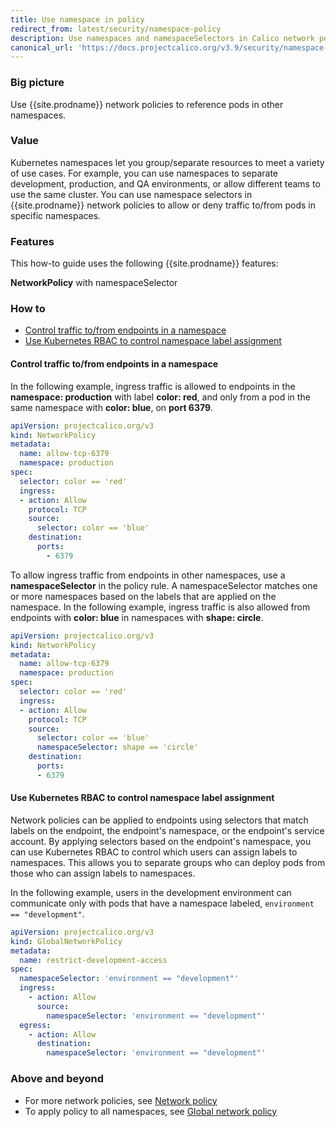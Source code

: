 ```yaml
---
title: Use namespace in policy
redirect_from: latest/security/namespace-policy
description: Use namespaces and namespaceSelectors in Calico network policy to group or separate resources. Use network policies to allow or deny traffic to/from pods belonging to specific namespaces.
canonical_url: 'https://docs.projectcalico.org/v3.9/security/namespace-policy'
---
```


### Big picture

Use {{site.prodname}} network policies to reference pods in other namespaces.

### Value

Kubernetes namespaces let you group/separate resources to meet a variety of use cases. For example, you can use namespaces to separate development, production, and QA environments, or allow different teams to use the same cluster. You can use namespace selectors in {{site.prodname}} network policies to allow or deny traffic to/from pods in specific namespaces.

### Features

This how-to guide uses the following {{site.prodname}} features:

**NetworkPolicy** with namespaceSelector

### How to

- [Control traffic to/from endpoints in a namespace](#control-traffic-tofrom-endpoints-in-a-namespace)
- [Use Kubernetes RBAC to control namespace label assignment](#use-kubernetes-rbac-to-control-namespace-label-assignment)

#### Control traffic to/from endpoints in a namespace

In the following example, ingress traffic is allowed to endpoints in the **namespace: production** with label **color: red**, and only from a pod in the same namespace with **color: blue**, on **port 6379**.

```yaml
apiVersion: projectcalico.org/v3
kind: NetworkPolicy
metadata:
  name: allow-tcp-6379
  namespace: production
spec:
  selector: color == 'red'
  ingress:
  - action: Allow
    protocol: TCP
    source:
      selector: color == 'blue'
    destination:
      ports:
        - 6379
```
To allow ingress traffic from endpoints in other namespaces, use a **namespaceSelector** in the policy rule. A namespaceSelector matches one or more namespaces based on the labels that are applied on the namespace. In the following example, ingress traffic is also allowed from endpoints with **color: blue** in namespaces with **shape: circle**.

```yaml
apiVersion: projectcalico.org/v3
kind: NetworkPolicy
metadata:
  name: allow-tcp-6379
  namespace: production
spec:
  selector: color == 'red'
  ingress:
  - action: Allow
    protocol: TCP
    source:
      selector: color == 'blue'
      namespaceSelector: shape == 'circle'
    destination:
      ports:
      - 6379
```

#### Use Kubernetes RBAC to control namespace label assignment

Network policies can be applied to endpoints using selectors that match labels on the endpoint, the endpoint's namespace, or the endpoint's service account. By applying selectors based on the endpoint's namespace, you can use Kubernetes RBAC to control which users can assign labels to namespaces. This allows you to separate groups who can deploy pods from those who can assign labels to namespaces.

In the following example, users in the development environment can communicate only with pods that have a namespace labeled, `environment == "development"`.

```yaml
apiVersion: projectcalico.org/v3
kind: GlobalNetworkPolicy
metadata:
  name: restrict-development-access
spec:
  namespaceSelector: 'environment == "development"'
  ingress:
    - action: Allow
      source:
        namespaceSelector: 'environment == "development"'
  egress:
    - action: Allow
      destination:
        namespaceSelector: 'environment == "development"'
```

### Above and beyond

- For more network policies, see [Network policy]({{site.baseurl}}/{{page.version}}/reference/resources/networkpolicy)
- To apply policy to all namespaces, see [Global network policy]({{site.baseurl}}/{{page.version}}/reference/resources/globalnetworkpolicy)
